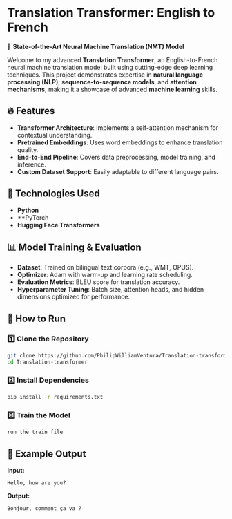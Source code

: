 # Translation Transformer: English to French

🚀 **State-of-the-Art Neural Machine Translation (NMT) Model**

Welcome to my advanced **Translation Transformer**, an English-to-French neural machine translation model built using cutting-edge deep learning techniques. This project demonstrates expertise in **natural language processing (NLP)**, **sequence-to-sequence models**, and **attention mechanisms**, making it a showcase of advanced **machine learning** skills.

## 🔥 Features
- **Transformer Architecture**: Implements a self-attention mechanism for contextual understanding.
- **Pretrained Embeddings**: Uses word embeddings to enhance translation quality.
- **End-to-End Pipeline**: Covers data preprocessing, model training, and inference.
- **Custom Dataset Support**: Easily adaptable to different language pairs.

## 📌 Technologies Used
- **Python** 
- **PyTorch
- **Hugging Face Transformers** 

## 📊 Model Training & Evaluation
- **Dataset**: Trained on bilingual text corpora (e.g., WMT, OPUS).
- **Optimizer**: Adam with warm-up and learning rate scheduling.
- **Evaluation Metrics**: BLEU score for translation accuracy.
- **Hyperparameter Tuning**: Batch size, attention heads, and hidden dimensions optimized for performance.

## 🚀 How to Run
### 1️⃣ Clone the Repository
```bash
git clone https://github.com/PhilipWilliamVentura/Translation-transformer.git
cd Translation-transformer
```
### 2️⃣ Install Dependencies
```bash
pip install -r requirements.txt
```
### 3️⃣ Train the Model
```bash
run the train file
```


## 📌 Example Output
**Input:**
```text
Hello, how are you?
```
**Output:**
```text
Bonjour, comment ça va ?
```



